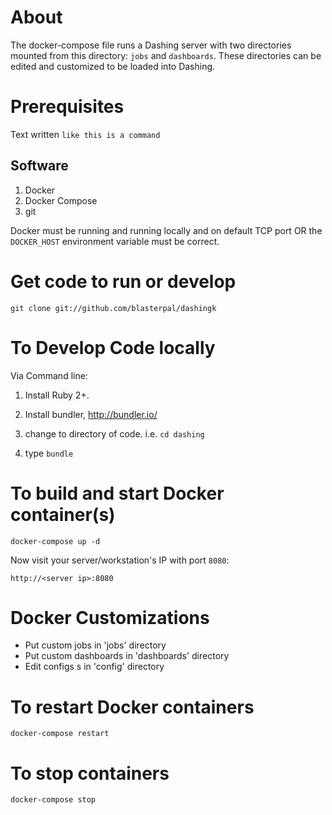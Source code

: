 # About 

The docker-compose file runs a Dashing server with two directories mounted from this directory: `jobs` and `dashboards`. These directories can be edited and customized to be loaded into Dashing.
# Prerequisites

Text written `like this is a command`


## Software 

1. Docker 
2. Docker Compose
3. git

Docker must be running and running locally and on default TCP port OR 
the `DOCKER_HOST` environment variable must be correct.

# Get code to run or develop

`git clone git://github.com/blasterpal/dashingk`

# To Develop Code locally

Via Command line:

1. Install Ruby 2+.

2. Install bundler, http://bundler.io/

3. change to directory of code. i.e. `cd dashing`

4. type `bundle`


# To build and start Docker container(s) 

`docker-compose up -d`

Now visit your server/workstation's IP with port `8080`:

`http://<server ip>:8080`

# Docker Customizations

* Put custom jobs in 'jobs' directory
* Put custom dashboards in 'dashboards' directory
* Edit configs s in 'config' directory

# To restart Docker containers

`docker-compose restart`

# To stop containers

`docker-compose stop`

